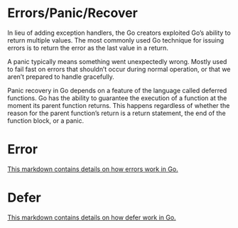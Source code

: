 # Errors/Panic/Recover

In lieu of adding exception handlers, the Go creators exploited Go’s ability to return multiple values. The most commonly used Go technique for issuing errors is to return the error as the last value in a return.

A panic typically means something went unexpectedly wrong. Mostly used to fail fast on errors that shouldn’t occur during normal operation, or that we aren’t prepared to handle gracefully.

Panic recovery in Go depends on a feature of the language called deferred functions. Go has the ability to guarantee the execution of a function at the moment its parent function returns. This happens regardless of whether the reason for the parent function’s return is a return statement, the end of the function block, or a panic.

# Error

[This markdown contains details on how errors work in Go.](./ERROR.md)

# Defer

[This markdown contains details on how defer work in Go.](./DEFER.md)
